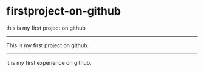 # firstproject-on-github
this is my first project on github
<Hr>
This is my first project on github.
<hr>
it is my first experience on github.
